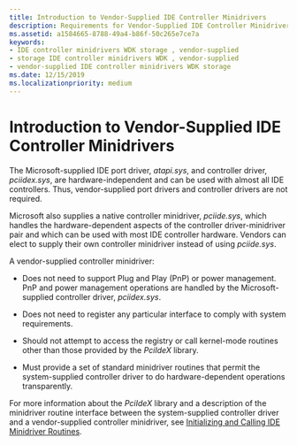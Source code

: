 ```yaml
---
title: Introduction to Vendor-Supplied IDE Controller Minidrivers
description: Requirements for Vendor-Supplied IDE Controller Minidrivers
ms.assetid: a1584665-8788-49a4-b86f-50c265e7ce7a
keywords:
- IDE controller minidrivers WDK storage , vendor-supplied
- storage IDE controller minidrivers WDK , vendor-supplied
- vendor-supplied IDE controller minidrivers WDK storage
ms.date: 12/15/2019
ms.localizationpriority: medium
---
```


# Introduction to Vendor-Supplied IDE Controller Minidrivers

The Microsoft-supplied IDE port driver, *atapi.sys*, and controller driver, *pciidex.sys*, are hardware-independent and can be used with almost all IDE controllers. Thus, vendor-supplied port drivers and controller drivers are not required.

Microsoft also supplies a native controller minidriver, *pciide.sys*, which handles the hardware-dependent aspects of the controller driver-minidriver pair and which can be used with most IDE controller hardware. Vendors can elect to supply their own controller minidriver instead of using *pciide.sys*.

A vendor-supplied controller minidriver:

- Does not need to support Plug and Play (PnP) or power management. PnP and power management operations are handled by the Microsoft-supplied controller driver, *pciidex.sys*.

- Does not need to register any particular interface to comply with system requirements.

- Should not attempt to access the registry or call kernel-mode routines other than those provided by the *PciIdeX* library.

- Must provide a set of standard minidriver routines that permit the system-supplied controller driver to do hardware-dependent operations transparently.

For more information about the *PciIdeX* library and a description of the minidriver routine interface between the system-supplied controller driver and a vendor-supplied controller minidriver, see [Initializing and Calling IDE Minidriver Routines](initializing-and-calling-ide-minidriver-routines.md).

 

 




